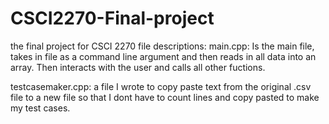 # CSCI2270-Final-project
the final project for CSCI 2270
file descriptions:
main.cpp: 	Is the main file, takes in file as a command line argument and then reads in all data into an array. Then interacts with the user and calls all other fuctions.

testcasemaker.cpp:	a file I wrote to copy paste text from the original .csv file to a new file so that I dont have to count lines and copy pasted to make my test cases.
